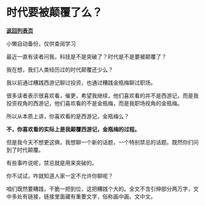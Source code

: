 # 时代要被颠覆了么？

[**返回列表页**](/gzh/记忆承载)

小懒自动备份，仅供查阅学习

最近一直有读者问我，科技是不是突破了？时代是不是要被颠覆了？

我在想，我们人类经历过的时代颠覆还少么？

我以前通过糟践西游记聊过投资，也通过糟践金瓶梅聊过职场。

很多读者表示很喜欢看，催更，希望我继续，他们喜欢看的并不是西游记，而是我投资视角的西游记，他们喜欢看的不是金瓶梅，而是我职场视角的金瓶梅。

所以从本质上讲，你喜欢看的是西游记，金瓶梅么？

 **不，你喜欢看的实际上是我颠覆西游记，金瓶梅的过程。**

但是我今天不想更这俩，我想聊一个新的话题，一个特别禁忌的话题。既然你们问到了时代颠覆。  

有些事咋说呢，禁忌就是用来突破的。  

你不试试，咋就知道人家一定不允许你聊呢？

咱们既然要糟践，干脆一把到位，这把糟践个大的。全文不含引伸部分两万字，文中多处有链接，链接里面藏有重要文字，俗称画中画，文中文。

